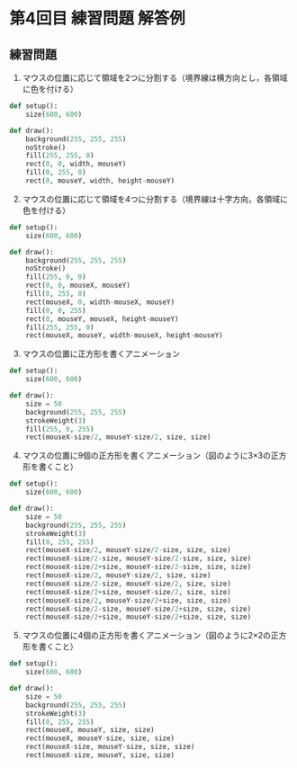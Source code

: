 # 第4回目 練習問題 解答例
## 練習問題
1. マウスの位置に応じて領域を2つに分割する（境界線は横方向とし，各領域に色を付ける） 
```python
def setup():
    size(600, 600)

def draw():
    background(255, 255, 255)
    noStroke()
    fill(255, 255, 0)
    rect(0, 0, width, mouseY)
    fill(0, 255, 0)
    rect(0, mouseY, width, height-mouseY)
```

2. マウスの位置に応じて領域を4つに分割する（境界線は十字方向，各領域に色を付ける）
```python
def setup():
    size(600, 600)

def draw():
    background(255, 255, 255)
    noStroke()
    fill(255, 0, 0)
    rect(0, 0, mouseX, mouseY)
    fill(0, 255, 0)
    rect(mouseX, 0, width-mouseX, mouseY)
    fill(0, 0, 255)
    rect(0, mouseY, mouseX, height-mouseY)
    fill(255, 255, 0)
    rect(mouseX, mouseY, width-mouseX, height-mouseY)
```

3. マウスの位置に正方形を書くアニメーション
```python
def setup():
    size(600, 600)

def draw():
    size = 50
    background(255, 255, 255)
    strokeWeight(3)
    fill(255, 0, 255)
    rect(mouseX-size/2, mouseY-size/2, size, size)
```

4. マウスの位置に9個の正方形を書くアニメーション（図のように3×3の正方形を書くこと） 

```python
def setup():
    size(600, 600)

def draw():
    size = 50
    background(255, 255, 255)
    strokeWeight(3)
    fill(0, 255, 255)
    rect(mouseX-size/2, mouseY-size/2-size, size, size)
    rect(mouseX-size/2-size, mouseY-size/2-size, size, size)
    rect(mouseX-size/2+size, mouseY-size/2-size, size, size)
    rect(mouseX-size/2, mouseY-size/2, size, size)
    rect(mouseX-size/2-size, mouseY-size/2, size, size)
    rect(mouseX-size/2+size, mouseY-size/2, size, size)
    rect(mouseX-size/2, mouseY-size/2+size, size, size)
    rect(mouseX-size/2-size, mouseY-size/2+size, size, size)
    rect(mouseX-size/2+size, mouseY-size/2+size, size, size)
```

5. マウスの位置に4個の正方形を書くアニメーション（図のように2×2の正方形を書くこと）

```python
def setup():
    size(600, 600)

def draw():
    size = 50
    background(255, 255, 255)
    strokeWeight(3)
    fill(0, 255, 255)
    rect(mouseX, mouseY, size, size)
    rect(mouseX, mouseY-size, size, size)
    rect(mouseX-size, mouseY-size, size, size)
    rect(mouseX-size, mouseY, size, size)
```